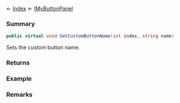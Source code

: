 ← [Index](Api-Index) ← [IMyButtonPanel](SpaceEngineers.Game.ModAPI.Ingame.IMyButtonPanel)

### Summary

```csharp
public virtual void SetCustomButtonName(int index, string name)
```

Sets the custom button name.

### Returns

### Example

### Remarks

